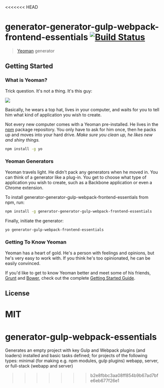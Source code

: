 <<<<<<< HEAD
# generator-generator-gulp-webpack-frontend-essentials [![Build Status](https://secure.travis-ci.org/andfaulkner/generator-generator-gulp-webpack-frontend-essentials.png?branch=master)](https://travis-ci.org/andfaulkner/generator-generator-gulp-webpack-frontend-essentials)

> [Yeoman](http://yeoman.io) generator


## Getting Started

### What is Yeoman?

Trick question. It's not a thing. It's this guy:

![](http://i.imgur.com/JHaAlBJ.png)

Basically, he wears a top hat, lives in your computer, and waits for you to tell him what kind of application you wish to create.

Not every new computer comes with a Yeoman pre-installed. He lives in the [npm](https://npmjs.org) package repository. You only have to ask for him once, then he packs up and moves into your hard drive. *Make sure you clean up, he likes new and shiny things.*

```bash
npm install -g yo
```

### Yeoman Generators

Yeoman travels light. He didn't pack any generators when he moved in. You can think of a generator like a plug-in. You get to choose what type of application you wish to create, such as a Backbone application or even a Chrome extension.

To install generator-generator-gulp-webpack-frontend-essentials from npm, run:

```bash
npm install -g generator-generator-gulp-webpack-frontend-essentials
```

Finally, initiate the generator:

```bash
yo generator-gulp-webpack-frontend-essentials
```

### Getting To Know Yeoman

Yeoman has a heart of gold. He's a person with feelings and opinions, but he's very easy to work with. If you think he's too opinionated, he can be easily convinced.

If you'd like to get to know Yeoman better and meet some of his friends, [Grunt](http://gruntjs.com) and [Bower](http://bower.io), check out the complete [Getting Started Guide](https://github.com/yeoman/yeoman/wiki/Getting-Started).


## License

MIT
=======
# generator-gulp-webpack-essentials
Generates an empty project with key Gulp and Webpack plugins (and loaders) installed and basic tasks defined; for projects of the following types: minimal (for making e.g. npm modules, gulp plugins) webapp, server, or full-stack (webapp and server)
>>>>>>> b2e8fbbc3aa08ff854b9b67ad7bfe6eb677f26e1
